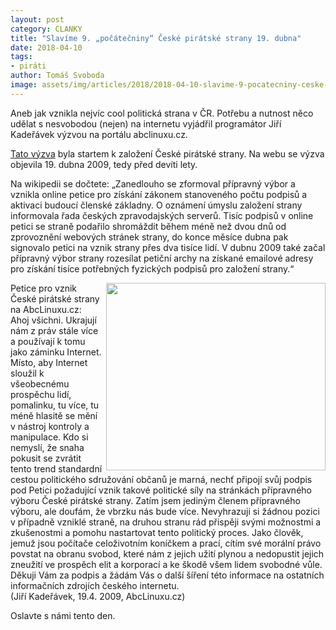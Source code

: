 ```yaml
---
layout: post
category: CLANKY
title: "Slavíme 9. „počátečniny“ České pirátské strany 19. dubna"
date: 2018-04-10
tags: 
- piráti
author: Tomáš Svoboda
image: assets/img/articles/2018/2018-04-10-slavime-9-pocatecniny-ceske-piratske-strany-19-dubna.jpg   #751x422 pixelu
---
```

Aneb jak vznikla nejvíc cool politická strana v ČR. Potřebu a nutnost něco udělat s nesvobodou (nejen) na internetu vyjádřil programátor Jiří Kadeřávek výzvou na portálu abclinuxu.cz.

[Tato výzva](http://www.abclinuxu.cz/blog/BoodOk/2009/4/petice-pod-vznik-ceska-piratske-strany) byla startem k založení České pirátské strany. Na webu se výzva objevila 19. dubna 2009, tedy před devíti lety.

Na wikipedii se dočtete: „Zanedlouho se zformoval přípravný výbor a vznikla online petice pro získání zákonem stanoveného počtu podpisů a aktivaci budoucí členské základny. O oznámení úmyslu založení strany informovala řada českých zpravodajských serverů. Tisíc podpisů v online petici se straně podařilo shromáždit během méně než dvou dnů od zprovoznění webových stránek strany, do konce měsíce dubna pak signovalo petici na vznik strany přes dva tisíce lidí. V dubnu 2009 také začal přípravný výbor strany rozesílat petiční archy na získané emailové adresy pro získání tisíce potřebných fyzických podpisů pro založení strany.“

<img src="{{ '2018-04-10-slavime-9-pocatecniny-ceske-piratske-strany-19-dubna1.jpg' | prepend: '/assets/img/articles/2018/' | relative_url }}" height="300" width="351" align="right">

Petice pro vznik České pirátské strany na AbcLinuxu.cz:  
Ahoj všichni. Ukrajují nám z práv stále více a používají k tomu jako záminku Internet. Místo, aby Internet sloužil k všeobecnému prospěchu lidí, pomalinku, tu více, tu méně hlasitě se mění v nástroj kontroly a manipulace. Kdo si nemyslí, že snaha pokusit se zvrátit tento trend standardní cestou politického sdružování občanů je marná, nechť připojí svůj podpis pod Petici požadující vznik takové politické síly na stránkách přípravného výboru České pirátské strany. Zatím jsem jediným členem přípravného výboru, ale doufám, že vbrzku nás bude více. Nevyhrazuji si žádnou pozici v případně vzniklé straně, na druhou stranu rád přispěji svými možnostmi a zkušenostmi a pomohu nastartovat tento politický proces. Jako člověk, jemuž jsou počítače celoživotním koníčkem a prací, cítím své morální právo povstat na obranu svobod, které nám z jejich užití plynou a nedopustit jejich zneužití ve prospěch elit a korporací a ke škodě všem lidem svobodné vůle. Děkuji Vám za podpis a žádám Vás o další šíření této informace na ostatních informačních zdrojích českého internetu.  
(Jiří Kadeřávek, 19.4. 2009, AbcLinuxu.cz)

Oslavte s námi tento den. 
